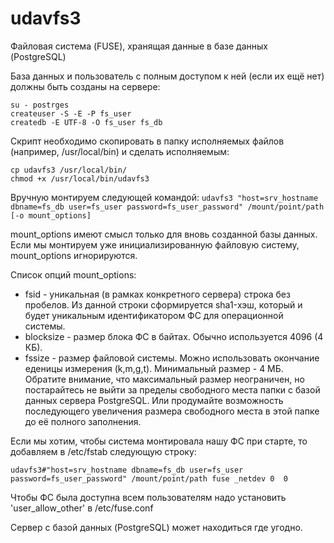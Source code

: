 # udavfs3
Файловая система (FUSE), хранящая данные в базе данных (PostgreSQL)

База данных и пользователь с полным доступом к ней (если их ещё нет) должны быть созданы на сервере:
```
su - postrges
createuser -S -E -P fs_user
createdb -E UTF-8 -O fs_user fs_db
```

Скрипт необходимо скопировать в папку исполняемых файлов (например, /usr/local/bin) и сделать исполняемым:
```
cp udavfs3 /usr/local/bin/
chmod +x /usr/local/bin/udavfs3
```

Вручную монтируем следующей командой:
`udavfs3 "host=srv_hostname dbname=fs_db user=fs_user password=fs_user_password" /mount/point/path [-o mount_options]`

mount_options имеют смысл только для вновь созданной базы данных.
Если мы монтируем уже инициализированную файловую систему, mount_options игнорируются.

Список опций mount_options:

* fsid		-	уникальная (в рамках конкретного сервера) строка без пробелов. Из данной строки сформируется sha1-хэш, который и будет
				уникальным идентификатором ФС для операционной системы.
* blocksize	- 	размер блока ФС в байтах. Обычно используется 4096 (4 КБ).
* fssize	-	размер файловой системы. Можно использовать окончание еденицы измерения (k,m,g,t). Минимальный размер - 4 МБ.
				Обратите внимание, что максимальный размер неограничен, но постарайтесь не выйти за пределы свободного места
				папки с базой данных сервера PostgreSQL. Или продумайте возможность последующего увеличения размера свободного
				места в этой папке до её полного заполнения.
				
Если мы хотим, чтобы система монтировала нашу ФС при старте, то добавляем в /etc/fstab следующую строку:

`udavfs3#"host=srv_hostname dbname=fs_db user=fs_user password=fs_user_password" /mount/point/path fuse _netdev 0  0`

Чтобы ФС была доступна всем пользователям надо установить 'user_allow_other' в /etc/fuse.conf

Сервер с базой данных (PostgreSQL) может находиться где угодно.
